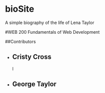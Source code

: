 # bioSite
A simple biography of the life of Lena Taylor 

#WEB 200 Fundamentals of Web Development

##Contributors
<ul>
 <li> <h2>Cristy Cross</h2></li>l
 <li> <h2>George Taylor </h2></li>
 
</ul>

